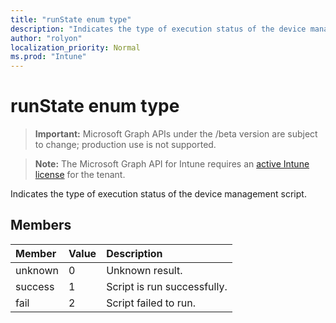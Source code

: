 ```yaml
---
title: "runState enum type"
description: "Indicates the type of execution status of the device management script."
author: "rolyon"
localization_priority: Normal
ms.prod: "Intune"
---
```


# runState enum type

> **Important:** Microsoft Graph APIs under the /beta version are subject to change; production use is not supported.

> **Note:** The Microsoft Graph API for Intune requires an [active Intune license](https://go.microsoft.com/fwlink/?linkid=839381) for the tenant.

Indicates the type of execution status of the device management script.

## Members
|Member|Value|Description|
|:---|:---|:---|
|unknown|0|Unknown result.|
|success|1|Script is run successfully.|
|fail|2|Script failed to run.|





